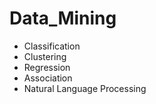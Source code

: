 # Data_Mining
* Classification
* Clustering
* Regression
* Association
* Natural Language Processing
